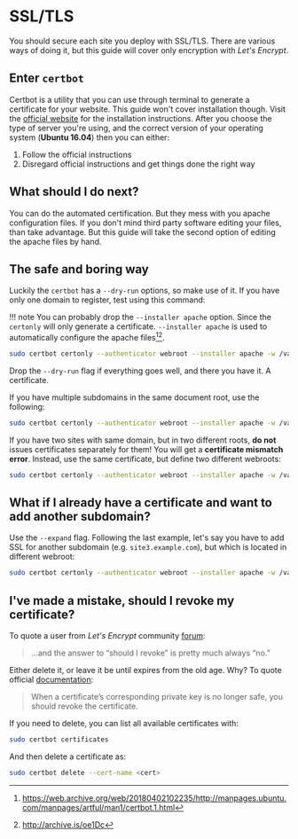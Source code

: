 # SSL/TLS

You should secure each site you deploy with SSL/TLS. There are various ways of doing it, but this guide will cover only encryption with _Let's Encrypt_.

## Enter `certbot`

Certbot is a utility that you can use through terminal to generate a certificate for your website. This guide won't cover installation though. Visit the [official website][1] for the installation instructions. After you choose the type of server you're using, and the correct version of your operating system (**Ubuntu 16.04**) then you can either:

1. Follow the official instructions
2. Disregard official instructions and get things done the right way

## What should I do next?

You can do the automated certification. But they mess with you apache configuration files. If you don't mind third party software editing your files, than take advantage. But this guide will take the second option of editing the apache files by hand.

## The safe and boring way

Luckily the `certbot` has a `--dry-run` options, so make use of it. If you have only one domain to register, test using this command:

!!! note
    You can probably drop the `--installer apache` option. Since the `certonly` will only generate a certificate. `--installer apache` is used to automatically configure the apache files[^1][^2].

```bash
sudo certbot certonly --authenticator webroot --installer apache -w /var/www/example.com -d example.com --dry-run
```

Drop the `--dry-run` flag if everything goes well, and there you have it. A certificate.

If you have multiple subdomains in the same document root, use the following:

```bash
sudo certbot certonly --authenticator webroot --installer apache -w /var/www/example.com -d example.com -d asterisk.example.com --dry-run
```

If you have two sites with same domain, but in two different roots, **do not** issues certificates separately for them! You will get a **certificate mismatch error**. Instead, use the same certificate, but define two different webroots:

```bash
sudo certbot certonly --authenticator webroot --installer apache -w /var/www/example.com -d site1.example.com -d site2.example.com -w /var/www/site3.com -d site3.example.com --dry-run
```

## What if I already have a certificate and want to add another subdomain?

Use the `--expand` flag. Following the last example, let's say you have to add SSL for another subdomain (e.g. `site3.example.com`), but which is located in different webroot:

```bash
sudo certbot certonly --authenticator webroot --installer apache -w /var/www/example.com -d site1.example.com -d site2.example.com -w /var/www/site3.com -d site3.example.com --expand --dry-run
```

## I've made a mistake, should I revoke my certificate?

To quote a user from _Let's Encrypt_ community [forum][2]:

> …and the answer to “should I revoke” is pretty much always “no.”

Either delete it, or leave it be until expires from the old age. Why? To quote official [documentation][3]:

> When a certificate’s corresponding private key is no longer safe, you should revoke the certificate.

If you need to delete, you can list all available certificates with:

```bash
sudo certbot certificates
```

And then delete a certificate as:

```bash
sudo certbot delete --cert-name <cert>
```

<!-- ## Automating with CRON -->

[^1]: <https://web.archive.org/web/20180402102235/http://manpages.ubuntu.com/manpages/artful/man1/certbot.1.html>
[^2]: <http://archive.is/oe1Dc>
[^3]: <https://web.archive.org/web/20180402104223/https://letsencrypt.org/docs/revoking/>
[^4]: <http://archive.is/H8xHO>

[1]: https://certbot.eff.org/
[2]: https://community.letsencrypt.org/t/certificate-name-mismatch-should-i-revoke-new-certificate/58047/7
[3]: https://letsencrypt.org/docs/revoking/
